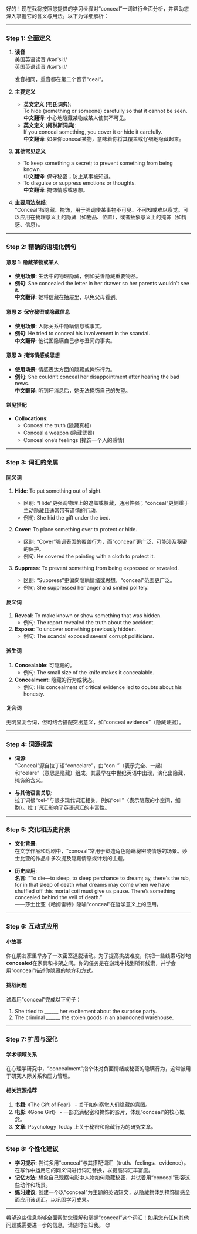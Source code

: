好的！现在我将按照您提供的学习步骤对“conceal”一词进行全面分析，并帮助您深入掌握它的含义与用法。以下为详细解析：

---

### Step 1: 全面定义

1. **读音**  
   美国英语读音 /kənˈsiːl/  
   英国英语读音 /kənˈsiːl/  

   发音相同，重音都在第二个音节“ceal”。

2. **主要定义**  
   - **英文定义 (韦氏词典)**:  
     To hide (something or someone) carefully so that it cannot be seen.  
     **中文翻译**: 小心地隐藏某物或某人使其不可见。  
   - **英文定义 (柯林斯词典)**:  
     If you conceal something, you cover it or hide it carefully.  
     **中文翻译**: 如果你conceal某物，意味着你将其覆盖或仔细地隐藏起来。

3. **其他常见定义**  
   - To keep something a secret; to prevent something from being known.  
     **中文翻译**: 保守秘密；防止某事被知道。  
   - To disguise or suppress emotions or thoughts.  
     **中文翻译**: 掩饰情感或思想。  

4. **主要用法总结**:  
   “Conceal”指隐藏、掩饰，用于强调使某事物不可见、不可知或难以察觉。可以应用在物理意义上的隐藏（如物品、位置），或者抽象意义上的掩饰（如情感、信息）。

---

### Step 2: 精确的语境化例句

#### **意思 1: 隐藏某物或某人**  
- **使用场景**: 生活中的物理隐藏，例如妥善隐藏重要物品。  
- **例句**: She concealed the letter in her drawer so her parents wouldn’t see it.  
  **中文翻译**: 她将信藏在抽屉里，以免父母看到。

#### **意思 2: 保守秘密或隐藏信息**  
- **使用场景**: 人际关系中隐瞒信息或事实。  
- **例句**: He tried to conceal his involvement in the scandal.  
  **中文翻译**: 他试图隐瞒自己参与丑闻的事实。

#### **意思 3: 掩饰情感或思想**  
- **使用场景**: 情感表达方面的隐藏或掩饰行为。  
- **例句**: She couldn’t conceal her disappointment after hearing the bad news.  
  **中文翻译**: 听到坏消息后，她无法掩饰自己的失望。

#### **常见搭配**  
- **Collocations**:  
  - Conceal the truth (隐藏真相)  
  - Conceal a weapon (隐藏武器)  
  - Conceal one’s feelings (掩饰一个人的感情)  

---

### Step 3: 词汇的亲属

#### **同义词**  
1. **Hide**: To put something out of sight.  
   - 区别: “Hide”更强调物理上的遮盖或躲藏，通用性强；“conceal”更侧重于主动隐藏且通常带有谨慎的行动。  
   - 例句: She hid the gift under the bed.  

2. **Cover**: To place something over to protect or hide.  
   - 区别: “Cover”强调表面的覆盖行为，而“conceal”更广泛，可能涉及秘密的保护。  
   - 例句: He covered the painting with a cloth to protect it.  

3. **Suppress**: To prevent something from being expressed or revealed.  
   - 区别: “Suppress”更偏向隐瞒情绪或思想，“conceal”范围更广泛。  
   - 例句: She suppressed her anger and smiled politely.  

#### **反义词**  
1. **Reveal**: To make known or show something that was hidden.  
   - 例句: The report revealed the truth about the accident.  
2. **Expose**: To uncover something previously hidden.  
   - 例句: The scandal exposed several corrupt politicians.  

#### **派生词**  
1. **Concealable**: 可隐藏的。  
   - 例句: The small size of the knife makes it concealable.  
2. **Concealment**: 隐藏的行为或状态。  
   - 例句: His concealment of critical evidence led to doubts about his honesty.  

#### **复合词**  
无明显复合词，但可结合搭配突出意义，如“conceal evidence”（隐藏证据）。

---

### Step 4: 词源探索

- **词源**:  
  “Conceal”源自拉丁语“concelare”，由“con-”（表示完全、一起）和“celare”（意思是隐藏）组成。其最早在中世纪英语中出现，演化出隐藏、掩饰的含义。

- **与其他语言关联**:  
  拉丁词根“cel-”与很多现代词汇相关，例如“cell”（表示隐蔽的小空间，细胞）。拉丁词汇影响了英语词汇的丰富性。

---

### Step 5: 文化和历史背景

- **文化背景**:  
  在文学作品和戏剧中，“conceal”常用于塑造角色隐瞒秘密或情感的场景。莎士比亚的作品中多次提及隐藏情感或计划的主题。

- **历史应用**:  
  **名言**: “To die—to sleep, to sleep perchance to dream; ay, there's the rub, for in that sleep of death what dreams may come when we have shuffled off this mortal coil must give us pause. There’s something concealed behind the veil of death.”  
  ——莎士比亚《哈姆雷特》隐喻“conceal”在哲学意义上的应用。

---

### Step 6: 互动式应用

#### **小故事**  
你在朋友家里举办了一次密室逃脱活动。为了提高挑战难度，你把一些线索巧妙地**concealed**在家具和书架之间。你的任务是在游戏中找到所有线索，并学会用“conceal”描述你隐藏的地方和方式。

#### **挑战问题**  
试着用“conceal”完成以下句子：  
1. She tried to ______ her excitement about the surprise party.  
2. The criminal ______ the stolen goods in an abandoned warehouse.  

---

### Step 7: 扩展与深化

#### **学术领域关系**  
在心理学研究中，“concealment”指个体对负面情绪或秘密的隐瞒行为，这常被用于研究人际关系和压力管理。

#### **相关资源推荐**  
1. **书籍**: 《The Gift of Fear》 - 关于如何察觉人们隐藏的意图。  
2. **电影**: 《Gone Girl》 - 一部充满秘密和掩饰的影片，体现“conceal”的核心概念。  
3. **文章**: Psychology Today 上关于秘密和隐藏行为的研究文章。

---

### Step 8: 个性化建议

- **学习提示**: 尝试多用“conceal”与其搭配词汇（truth、feelings、evidence）。在写作中运用它的同义词进行词汇替换，以提高词汇丰富度。
- **记忆方法**: 想象自己观察电影中人物如何隐藏秘密，并试着用“conceal”形容这些动作和场景。
- **练习建议**: 创建一个以“conceal”为主题的英语短文，从隐藏物体到掩饰情感全面应用该词汇，以巩固学习成果。

---

希望这些信息能够全面帮助您理解和掌握“conceal”这个词汇！如果您有任何其他问题或需要进一步的信息，请随时告知我。 😊
